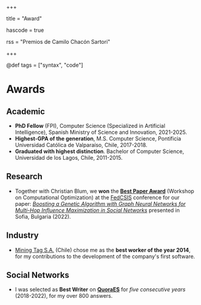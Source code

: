 +++

title = "Award"

hascode = true

rss = "Premios de Camilo Chacón Sartori"

+++

@def tags = ["syntax", "code"]

# Awards

## Academic

* **PhD Fellow** (FPI), Computer Science (Specialized in Artificial Intelligence), Spanish Ministry of Science and Innovation, 2021-2025.
* **Highest-GPA of the generation**, M.S. Computer Science, Pontificia Universidad Católica de Valparaíso, Chile, 2017-2018.
* **Graduated with highest distinction**. Bachelor of Computer Science, Universidad de los Lagos, Chile, 2011-2015.

## Research

* Together with Christian Blum, we **won** the **[Best Paper Award](https://www.iiia.csic.es/en-us/news-events/page/?news_id=305)** (Workshop on Computational Optimization) at the [FedCSIS](https://fedcsis.org) conference for our paper: *[Boosting a Genetic Algorithm with Graph Neural Networks for Multi-Hop Influence Maximization in Social Networks](https://www.researchgate.net/publication/364080120_Boosting_a_Genetic_Algorithm_with_Graph_Neural_Networks_for_Multi-Hop_Influence_Maximization_in_Social_Networks)* presented in Sofia, Bulgaria (2022).

## Industry

* [Mining Tag S.A.](https://www.miningtag.com/en) (Chile) chose me as the **best worker of the year 2014**, for my contributions to the development of the company's first software.

## Social Networks

* I was selected as **Best Writer** on **[QuoraES](https://es.quora.com/profile/Camilo-Chac%C3%B3n-Sartori)** for *five consecutive years* (2018-2022), for my over 800 answers.
